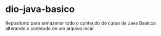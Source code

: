 # dio-java-basico
Repositorio para armazenar todo o conteudo do curso de Java Basicco
alterando o conteudo de um arquivo local
